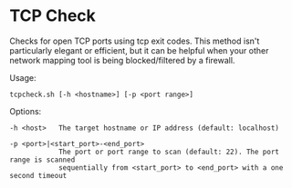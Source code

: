 # TCP Check

Checks for open TCP ports using tcp exit codes. This method isn't particularly elegant or
efficient, but it can be helpful when your other network mapping tool is being blocked/filtered by a firewall.

Usage:

    tcpcheck.sh [-h <hostname>] [-p <port range>]

Options:

    -h <host>   The target hostname or IP address (default: localhost)

    -p <port>|<start_port>-<end_port>
                The port or port range to scan (default: 22). The port range is scanned
                sequentially from <start_port> to <end_port> with a one second timeout
